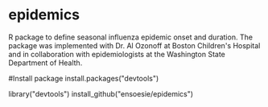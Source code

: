 # epidemics

R package to define seasonal influenza epidemic onset and duration. The package was implemented with Dr. Al Ozonoff at Boston Children's Hospital and in collaboration with epidemiologists at the Washington State Department of Health.


#Install package 
install.packages("devtools") 


library("devtools")
install_github("ensoesie/epidemics")
